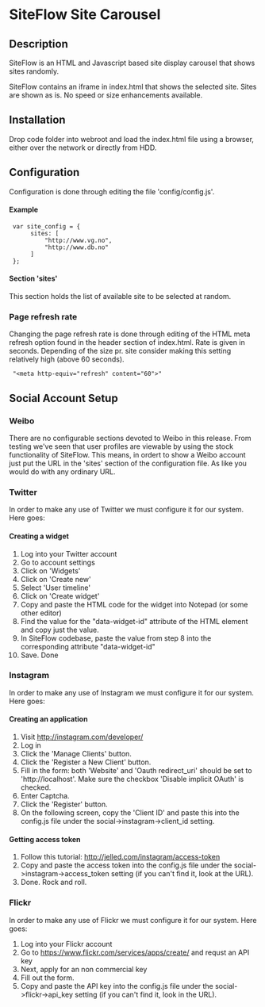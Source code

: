 # SiteFlow Site Carousel #

## Description ##
SiteFlow is an HTML and Javascript based site display carousel that shows sites
randomly.

SiteFlow contains an iframe in index.html that shows the selected site. Sites are
shown as is. No speed or size enhancements available.

## Installation ##
Drop code folder into webroot and load the index.html file using a browser, either over the
network or directly from HDD.

## Configuration ##
Configuration is done through editing the file 'config/config.js'.

#### Example ####

     var site_config = {
          sites: [
              "http://www.vg.no",
              "http://www.db.no"
          ]
     };

#### Section 'sites' ####
This section holds the list of available site to be selected at
random.

### Page refresh rate ###

Changing the page refresh rate is done through editing of the
HTML meta refresh option found in the header section of index.html.
Rate is given in seconds. Depending of the size pr. site consider
making this setting relatively high (above 60 seconds).

     "<meta http-equiv="refresh" content="60">"


## Social Account Setup ##

### Weibo ###
There are no configurable sections devoted to Weibo in this release. From testing we've seen that user profiles
are viewable by using the stock functionality of SiteFlow. This means, in ordert to show a Weibo account just put
the URL in the 'sites' section of the configuration file. As like you would do with any ordinary URL.

### Twitter ###

In order to make any use of Twitter we must configure it for our system. Here goes:

#### Creating a widget ####
1. Log into your Twitter account
2. Go to account settings
3. Click on 'Widgets'
4. Click on 'Create new'
5. Select 'User timeline'
6. Click on 'Create widget'
7. Copy and paste the HTML code for the widget into Notepad (or some other editor)
8. Find the value for the "data-widget-id" attribute of the <a> HTML element and copy just the value.
9. In SiteFlow codebase, paste the value from step 8 into the corresponding attribute "data-widget-id"
10. Save. Done

### Instagram ###

In order to make any use of Instagram we must configure it for our system. Here goes:

#### Creating an application ####
1. Visit http://instagram.com/developer/
2. Log in
3. Click the 'Manage Clients' button.
4. Click the 'Register a New Client' button.
5. Fill in the form: both 'Website' and 'Oauth redirect_uri' should be set to 'http://localhost'. Make sure the checkbox 'Disable implicit OAuth' is checked.
6. Enter Captcha.
7. Click the 'Register' button.
8. On the following screen, copy the 'Client ID' and paste this into the config.js file under the social->instagram->client_id setting.

#### Getting access token ####

1. Follow this tutorial: http://jelled.com/instagram/access-token
2. Copy and paste the access token into the config.js file under the social->instagram->access_token setting (if you can't find it, look at the URL).
3. Done. Rock and roll.

### Flickr ###

In order to make any use of Flickr we must configure it for our system. Here goes:

1. Log into your Flickr account
2. Go to https://www.flickr.com/services/apps/create/ and requst an API key
3. Next, apply for an non commercial key
4. Fill out the form.
5. Copy and paste the API key into the config.js file under the social->flickr->api_key setting (if you can't find it, look in the URL).


